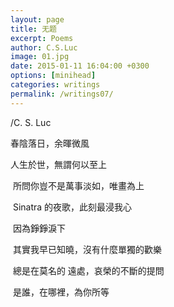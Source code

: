 ```yaml
---
layout: page
title: 无题
excerpt: Poems
author: C.S.Luc
image: 01.jpg
date: 2015-01-11 16:04:00 +0300
options: [minihead]
categories: writings
permalink: /writings07/
---
```


/C. S. Luc

春陰落日，余暉微風

人生於世，無謂何以至上



​         所問你豈不是萬事淡如，唯畫為上

​         Sinatra 的夜歌，此刻最浸我心

​         因為錚錚淚下

​         其實我早已知曉，沒有什麼單獨的歡樂

​         總是在莫名的 遠處，哀榮的不斷的提問

​         是誰，在哪裡，為你所等